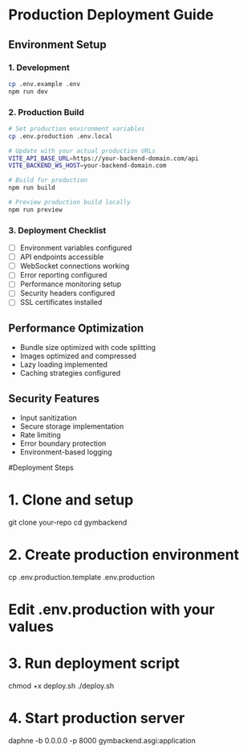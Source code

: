 # Production Deployment Guide

## Environment Setup

### 1. Development
```bash
cp .env.example .env
npm run dev
```

### 2. Production Build
```bash
# Set production environment variables
cp .env.production .env.local

# Update with your actual production URLs
VITE_API_BASE_URL=https://your-backend-domain.com/api
VITE_BACKEND_WS_HOST=your-backend-domain.com

# Build for production
npm run build

# Preview production build locally
npm run preview
```

### 3. Deployment Checklist
- [ ] Environment variables configured
- [ ] API endpoints accessible
- [ ] WebSocket connections working
- [ ] Error reporting configured
- [ ] Performance monitoring setup
- [ ] Security headers configured
- [ ] SSL certificates installed

## Performance Optimization
- Bundle size optimized with code splitting
- Images optimized and compressed
- Lazy loading implemented
- Caching strategies configured

## Security Features
- Input sanitization
- Secure storage implementation
- Rate limiting
- Error boundary protection
- Environment-based logging








#Deployment Steps    

# 1. Clone and setup
git clone your-repo
cd gymbackend

# 2. Create production environment
cp .env.production.template .env.production
# Edit .env.production with your values

# 3. Run deployment script
chmod +x deploy.sh
./deploy.sh

# 4. Start production server
daphne -b 0.0.0.0 -p 8000 gymbackend.asgi:application